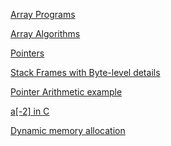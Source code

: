 [Array Programs](https://codecheck.io/viewAssignment/2012160604de99fk0vmtyht44q2poy996oo)  

[Array Algorithms](https://codecheck.io/viewAssignment/20121606041krbgyqv5xqiq0yrt26t07631)  

[Pointers](https://codecheck.io/viewAssignment/20121606051p1popwn8d84crehuhdhzvd9w)  

[Stack Frames with Byte-level details](https://pythontutor.com/visualize.html#code=%23include%20%3Cstdio.h%3E%0A%0Aint%20sum%28int%20a,%0A%20%20%20%20%20%20%20%20int%20b%29%3B%0A%20%20%20%20%20%20%20%20%0Aint%20main%28%29%20%7B%0A%0A%20%20int%20s%3B%0A%20%20s%20%3D%20sum%282,%203%29%3B%0A%20%20printf%28%22%25d%5Cn%22,%20s%29%3B%0A%20%20s%20%3D%20sum%2820,%2030%29%3B%0A%20%20printf%28%22%25d%5Cn%22,%20s%29%3B%0A%20%20return%200%3B%0A%7D%0A%0Aint%20sum%28int%20a,%0A%20%20%20%20%20%20%20%20int%20b%29%0A%7B%0A%20%20int%20res%3B%0A%20%20res%20%3D%20a%20%2B%20b%3B%0A%20%20return%20res%3B%0A%7D&cumulative=false&curInstr=0&heapPrimitives=nevernest&mode=display&origin=opt-frontend.js&py=c_gcc9.3.0&rawInputLstJSON=%5B%5D&textReferences=false)  

[Pointer Arithmetic example](https://pythontutor.com/visualize.html#code=int%20main%28%29%20%7B%0A%20%20int%20n,%20m%20%3D%202,%20x%20%3D%203%3B%0A%20%20int%20*ptr%3B%0A%20%20int%20*ref%3B%0A%20%20ptr%20%3D%20%26n%3B%0A%20%20ref%20%3D%20ptr%20%2B%202%3B%0A%20%20ptr%5B1%5D%20%3D%205%3B%0A%20%20*ref%20%3D%2020%3B%0A%20%20%0A%20%20return%200%3B%0A%7D&cumulative=false&curInstr=0&heapPrimitives=nevernest&mode=display&origin=opt-frontend.js&py=c_gcc9.3.0&rawInputLstJSON=%5B%5D&textReferences=false)  

[a[-2] in C](https://pythontutor.com/render.html#code=%23include%20%3Cstdio.h%3E%0A%0Aint%20main%28%29%20%0A%7B%0A%20%20int%20numbers%5B4%5D%20%3D%20%7B1,%202,%203,%204%7D%3B%0A%20%20int%20p%5B4%5D%20%3D%20%7B11,%2013,%2017,%2019%7D%3B%0A%20%20int%20odds%5B4%5D%20%3D%20%7B21,%2023,%2025,%2027%7D%3B%0A%20%20%0A%20%20for%28int%20i%20%3D%20-4%3B%20i%20%3C%208%3B%20i%2B%2B%29%0A%20%20%7B%0A%20%20%20%20printf%28%22p%5B%25d%5D%20%3D%20%25d%5Cn%22,%20i,%20p%5Bi%5D%29%3B%0A%20%20%7D%0A%20%20return%200%3B%0A%7D&cppShowMemAddrs=true&cumulative=false&curInstr=0&heapPrimitives=nevernest&mode=display&origin=opt-frontend.js&py=c_gcc9.3.0&rawInputLstJSON=%5B%5D&textReferences=false)  

[Dynamic memory allocation](https://chat.openai.com/share/c6244570-8cb8-4243-a630-641825a583e2)  
